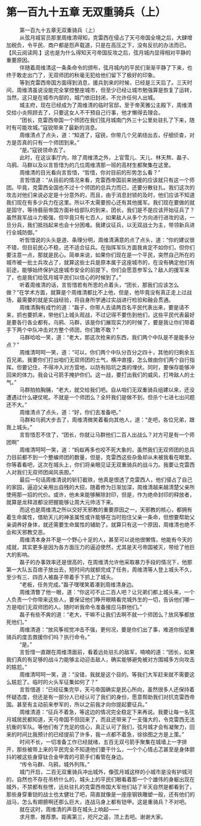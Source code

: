 <h1>第一百九十五章 无双重骑兵（上）</h1>
<div id="content">&nbsp&nbsp&nbsp&nbsp&nbsp&nbsp&nbsp&nbsp
 第一百九十五章无双重骑兵（上）
 <br/>&nbsp&nbsp&nbsp&nbsp&nbsp&nbsp&nbsp&nbsp
 从弦月城官员那里周维清得知，克雷西在侵占了天弓帝国全境之后，大肆增加税负，令平民、商户都是怨声载道，只是在高压之下，没有反抗的办法而已。【风云阅读网.】这也是为什么得知天弓帝国反攻之后，弦月城内显得相对平静的重要原因。
 <br/>&nbsp&nbsp&nbsp&nbsp&nbsp&nbsp&nbsp&nbsp
 伴随着周维清这一条条命令的颁布，弦月城内的平民们渐渐平静了下来，也终于敢走出门了，无双师团的秋毫无犯给他们留下了极好的印象。
 <br/>&nbsp&nbsp&nbsp&nbsp&nbsp&nbsp&nbsp&nbsp
 等到克雷西帝国方面得到消息，援兵到来的时候，已经是三天后了。三天时间，周维清虽说没能完全掌控整座城市，但至少已经让城市勉强算是恢复了运转，当然，这只是在城市内部的，城门依旧封闭，不允许任何人出城。
 <br/>&nbsp&nbsp&nbsp&nbsp&nbsp&nbsp&nbsp&nbsp
 城主府，现在已经成为了周维清的临时官邸，至于帝芙雅公主殿下，周维清交给小炎照顾去了，只要这女人不干预自己行事，他才懒得去理会。
 <br/>&nbsp&nbsp&nbsp&nbsp&nbsp&nbsp&nbsp&nbsp
 “团长，克雷西帝国一个师团在我们弦月城南门外三十公里处驻扎了下来，随时有可能攻城。”寇锐带来了最新的消息。
 <br/>&nbsp&nbsp&nbsp&nbsp&nbsp&nbsp&nbsp&nbsp
 周维清点了点头，道：“知道了，寇锐，你带几个兄弟绕出去，仔细侦查，对方是否真的只有一个师团到来。”
 <br/>&nbsp&nbsp&nbsp&nbsp&nbsp&nbsp&nbsp&nbsp
 “是。”寇锐领命去了。
 <br/>&nbsp&nbsp&nbsp&nbsp&nbsp&nbsp&nbsp&nbsp
 此时，在这议事厅内，除了周维清之外，上官雪儿、天儿、林天熬、磊子、乌鸦、马群以及以言哲惜为的几位周维清那一班的高材生都聚集在这里。
 <br/>&nbsp&nbsp&nbsp&nbsp&nbsp&nbsp&nbsp&nbsp
 周维清的目光看向言哲惜，“哲惜，你对目前的形势怎么看？”
 <br/>&nbsp&nbsp&nbsp&nbsp&nbsp&nbsp&nbsp&nbsp
 言哲惜道：“从目前的情况来看，克雷西帝国前来驰援的应该就只有这一个师团。毕竟，克雷西全国也不过十个师团的总兵力而已，还要分散驻扎。我们这次的攻击对他们来说必定是十分意外的，而且，由于消息封锁的及时，他们应该不知道我们现在有多少兵力在这里。所以不太需要担心还有其他援军。我们现在要做的就是固守，等待翡丽帝国方面补给部队的到来，团长，我们是不是应该开始征兵了？虽然我军战斗力极强，但毕竟只有七百人，如果敌人从多个方向进行进攻的话，一旦分兵，我们抵挡起来也会十分困难。我建议征兵，以无双战士为主，带领新兵进行全城防御。”
 <br/>&nbsp&nbsp&nbsp&nbsp&nbsp&nbsp&nbsp&nbsp
 听哲惜说的头头是道、条理分明，周维清满意的点了点头，道：“你的建议很不错，但目前民心不稳，还不适合征兵。在指挥军队方面我肯定不如你们，但你们要注意一点，那就是民心。简单来说，如果你们现在是一个平民，突然自己所在的城市被一批士兵攻占了，就算这些士兵是原本属于这座城市的，在没有确定他们有前途，能够始终保护这座城市安全的前提下，你们会愿意参军么？敌人的援军来了，也是我们给弦月城平民们以信心的时候到了。”
 <br/>&nbsp&nbsp&nbsp&nbsp&nbsp&nbsp&nbsp&nbsp
 听着周维清的话，言哲惜若有所思的点着头，“团长，那我们应该怎么做？”在学术方面，就算是个周维清都比不上他，但是，他毕竟没有真正走上过战场，最需要的就是实战经验，将自身所学通过实战进行检验和融会贯通。
 <br/>&nbsp&nbsp&nbsp&nbsp&nbsp&nbsp&nbsp&nbsp
 周维清胸有成竹的道：“磊子，你带人去请两百名平民代表出来，要是请不来，抓也要抓来，带他们上城头观战，不过记得不要伤到他们，这些平民代表最好是要各行各业都有。乌鸦、马群，该是你们展现实力的时候了，要是我让你们带着手下两个中队冲击对方整个师团，你们敢不敢？”
 <br/>&nbsp&nbsp&nbsp&nbsp&nbsp&nbsp&nbsp&nbsp
 马群哈哈一笑，道：“老大，那这次抢来的东西，我们两个中队是不是能多分点？”
 <br/>&nbsp&nbsp&nbsp&nbsp&nbsp&nbsp&nbsp&nbsp
 周维清呵呵一笑，道：“可以，你们两个中队分百分之四十，其他的归剩余五百兄弟。我要你们打出咱们无双师团的士气，横冲直撞，怎么做由你们两个自行指挥。但要记住，不得冲入对方营地，以防有陷坑之类的埋伏。同时，要保存能够冲回来的体力。我会让弓箭手掩护你们。这一战，要打出我们的威风，打垮敌人的士气。”
 <br/>&nbsp&nbsp&nbsp&nbsp&nbsp&nbsp&nbsp&nbsp
 马群拍拍胸脯，“老大，就交给我们吧。自从咱们无双重骑兵组建以来，还没遭遇过什么硬仗呢。不就是一个师团么？全歼我们是做不到，但杀个七进七出问题还不大。”
 <br/>&nbsp&nbsp&nbsp&nbsp&nbsp&nbsp&nbsp&nbsp
 周维清点了点头，道：“好，你们去准备吧。”
 <br/>&nbsp&nbsp&nbsp&nbsp&nbsp&nbsp&nbsp&nbsp
 马群和乌鸦大步去了，周维清微笑着看向其他人，道：“走吧，各位兄弟，跟我上城头。”
 <br/>&nbsp&nbsp&nbsp&nbsp&nbsp&nbsp&nbsp&nbsp
 言哲惜忍不住了，“团长，你就让马群他们二百人出战么？对方可是有一个师团啊”
 <br/>&nbsp&nbsp&nbsp&nbsp&nbsp&nbsp&nbsp&nbsp
 周维清呵呵一笑，道：“蚂蚁再多也咬不死大象的，虽然我们无双师团的总兵力目前都不到一个整编师团的数量，但是，克雷西这些杂鱼却从未被我看在眼里。你等着看吧，这次在城头上，你们将亲眼见证无双重骑兵的战斗力。我要让克雷西人对我们无双师团闻风丧胆。”
 <br/>&nbsp&nbsp&nbsp&nbsp&nbsp&nbsp&nbsp&nbsp
 最后一句话周维清说的斩钉截铁，他真是恨透了克雷西人，他们侵占了自己的家园，逼迫父亲用出自残的大招，随着修为日渐加深，周维清越来越清楚父亲所使用那一招的代价。或许，他未来能够解除封印，但是，作为绝命封印的释放者，就算是龙释涯都没把握能够让周大元帅活下来。
 <br/>&nbsp&nbsp&nbsp&nbsp&nbsp&nbsp&nbsp&nbsp
 而这也是周维清之所以交好天邪教的重要原因之一，天邪教的核心，都拥有着生命属性，借助天儿的神圣属性或许能够在当时抱住父亲一条命，但想要帮助父亲调养好身体，就还需要生命属性的辅助了。就算只有这一个原因，周维清也绝不会和天邪教交恶。
 <br/>&nbsp&nbsp&nbsp&nbsp&nbsp&nbsp&nbsp&nbsp
 周维清本身并不是一个野心十足的人，甚至可以说他很懒惰，他能有今天的成就，其实更多是因为各方面压力的逼迫使然，尤其是天弓帝国被灭，带给了他巨大的影响。
 <br/>&nbsp&nbsp&nbsp&nbsp&nbsp&nbsp&nbsp&nbsp
 磊子的办事效率还是很高的，在周维清允许他采取暴力手段的情况下，他那第一大队五百痞子放出去，短时间内就额完成了任务，周维清等人登上城头不久，至少有三、四百人被磊子带着手下抓上了城头。
 <br/>&nbsp&nbsp&nbsp&nbsp&nbsp&nbsp&nbsp&nbsp
 “老板，任务完成。”磊子嘿嘿笑着凑到周维清身边。
 <br/>&nbsp&nbsp&nbsp&nbsp&nbsp&nbsp&nbsp&nbsp
 周维清瞥了他一眼，道：“你这可不止二百人吧？让兄弟们都上城头来，一个人负责一个你带来这些人，要保证他们睁开眼睛看完城外生的一切，告诉他们哪一方是咱们无双师团的人。随时听我命令准备接应马群他们。”
 <br/>&nbsp&nbsp&nbsp&nbsp&nbsp&nbsp&nbsp&nbsp
 磊子有些不爽的道：“老大，干嘛不让我们去啊不就一个师团么？放风筝都放死他们。”
 <br/>&nbsp&nbsp&nbsp&nbsp&nbsp&nbsp&nbsp&nbsp
 周维清道：“放风筝视觉冲击不强，更何况，要是你们出了事，难道你指望重骑兵的度去救援你们吗？执行命令。”
 <br/>&nbsp&nbsp&nbsp&nbsp&nbsp&nbsp&nbsp&nbsp
 “是。”
 <br/>&nbsp&nbsp&nbsp&nbsp&nbsp&nbsp&nbsp&nbsp
 言哲惜一直跟在周维清面前，看着远处驻扎的敌军，喃喃的道：“团长，如果我们真的有足够的战斗力能够主动迎击敌人，确实能够避免被对方围城多方向攻击的尴尬。”
 <br/>&nbsp&nbsp&nbsp&nbsp&nbsp&nbsp&nbsp&nbsp
 周维清呵呵一笑，道：“没错，我就是这个目的。等我们大军赶来就不需要这么尴尬了。临时的火头军征集如何了？”
 <br/>&nbsp&nbsp&nbsp&nbsp&nbsp&nbsp&nbsp&nbsp
 言哲惜道：“已经征集完毕，天弓帝国确实是民心所向，虽然很多人还保持着怀疑态度，但还是有一部分人已经认可了我们的身份，愿意帮助我们对抗克雷西帝国。甚至有主动前来参军的，所以之前我才向你提起要征兵。”
 <br/>&nbsp&nbsp&nbsp&nbsp&nbsp&nbsp&nbsp&nbsp
 周维清道：“征兵不着急，等这边的情况完全稳定下来再说。我要让每一名弦月城居民都知道，天弓帝国不但回来了，而且还带来了一支强大的，令克雷西无法抗衡的军队。等他们有了充足的信心，真正认可了我们，弦月城才会有凝聚力，回来的时间比我预计的已经提前了许多，我一点都不着急，徐徐图之方是上策。”
 <br/>&nbsp&nbsp&nbsp&nbsp&nbsp&nbsp&nbsp&nbsp
 时间不长，一切准备工作已经就绪，五百无双弓箭手聚集在城墙上一字排开，那些被带上来的平民完全不知道他们要干什么，一个个心情忐忑甚至是身体颤抖的被这些身穿钛合金甲胄的弓箭手们看管在身边。
 <br/>&nbsp&nbsp&nbsp&nbsp&nbsp&nbsp&nbsp&nbsp
 “传令马群、乌鸦，城外列阵。”
 <br/>&nbsp&nbsp&nbsp&nbsp&nbsp&nbsp&nbsp&nbsp
 城门开启，二百无双重骑兵冲出城外，像弦月城这样的小城市是没有护城河的，自然也不存在吊桥什么的，城头上的平民们眼看着那一个个雄伟的身躯出现在城外，不禁都有些愣，远处驻扎的克雷西帝国大军他们站了半天自然是都看到了，那些身穿重铠的战士也太健壮了吧，简直就像是一座座钢铁雕塑一般，还有他们的战马，怎么有翅膀啊还那么巨大，连战马身上都有铠甲。这是重骑兵？不对吧。
 <br/>&nbsp&nbsp&nbsp&nbsp&nbsp&nbsp&nbsp&nbsp
 就在这时，周维清的声音在城头上响起——
 <br/>&nbsp&nbsp&nbsp&nbsp&nbsp&nbsp&nbsp&nbsp
 求月票、推荐票。距离第三，咫尺之遥，顶上去吧。谢谢大家。
 <br/>&nbsp&nbsp&nbsp&nbsp&nbsp&nbsp&nbsp&nbsp
 <br/>&nbsp&nbsp&nbsp&nbsp&nbsp&nbsp&nbsp&nbsp
</div>
